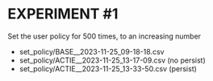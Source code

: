 # EXPERIMENT #1

Set the user policy for 500 times, to an increasing number
 
- set_policy/BASE__2023-11-25_09-18-18.csv
- set_policy/ACTIE__2023-11-25_13-17-09.csv (no persist)
- set_policy/ACTIE__2023-11-25_13-33-50.csv (persist)
